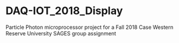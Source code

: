 # DAQ-IOT_2018_Display
Particle Photon microprocessor project for a Fall 2018 Case Western Reserve University SAGES group assignment
